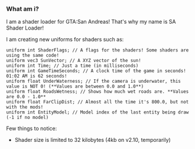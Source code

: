 ### What am i?

I am a shader loader for GTA:San Andreas! That's why my name is SA Shader Loader!

I am creating new uniforms for shaders such as:
```
uniform int ShaderFlags; // A flags for the shaders! Some shaders are using the same code!
uniform vec3 SunVector; // A XYZ vector of the sun!
uniform int Time; // Just a time (in milliseconds)
uniform int GameTimeSeconds; // A clock time of the game in seconds! 01:02 AM is 62 seconds!
uniform float UnderWaterness; // If the camera is underwater, this value is NOT 0! (**Values are between 0.0 and 1.0**)
uniform float RoadsWetness; // Shows how much wet roads are. **Values are 0.0 - 1.0**
uniform float FarClipDist; // Almost all the time it's 800.0, but not with the mods!
uniform int EntityModel; // Model index of the last entity being draw (-1 if no model)
```

Few things to notice:
- Shader size is limited to 32 kilobytes (4kb on v2.10, temporarily)